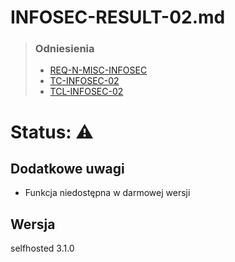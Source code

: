 # INFOSEC-RESULT-02.md
> ### Odniesienia
> - [REQ-N-MISC-INFOSEC](../../requirements.md#req-n-misc-infosec)
> - [TC-INFOSEC-02](../../test-cases/high-level/infosec.md#tc-infosec-02)
> - [TCL-INFOSEC-02](../../test-cases/low-level/infosec/tcl-infosec-02.md)
# Status: ⚠️

## Dodatkowe uwagi
- Funkcja niedostępna w darmowej wersji

## Wersja 
selfhosted 3.1.0